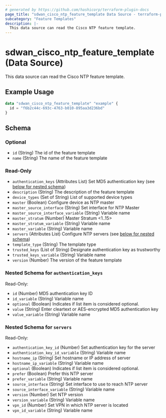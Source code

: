 ```yaml
---
# generated by https://github.com/hashicorp/terraform-plugin-docs
page_title: "sdwan_cisco_ntp_feature_template Data Source - terraform-provider-sdwan"
subcategory: "Feature Templates"
description: |-
  This data source can read the Cisco NTP feature template.
---
```


# sdwan_cisco_ntp_feature_template (Data Source)

This data source can read the Cisco NTP feature template.

## Example Usage

```terraform
data "sdwan_cisco_ntp_feature_template" "example" {
  id = "f6b2c44c-693c-4763-b010-895aa3d236bd"
}
```

<!-- schema generated by tfplugindocs -->
## Schema

### Optional

- `id` (String) The id of the feature template
- `name` (String) The name of the feature template

### Read-Only

- `authentication_keys` (Attributes List) Set MD5 authentication key (see [below for nested schema](#nestedatt--authentication_keys))
- `description` (String) The description of the feature template
- `device_types` (Set of String) List of supported device types
- `master` (Boolean) Configure device as NTP master
- `master_source_interface` (String) Set interface for NTP Master
- `master_source_interface_variable` (String) Variable name
- `master_stratum` (Number) Master Stratum <1..15>
- `master_stratum_variable` (String) Variable name
- `master_variable` (String) Variable name
- `servers` (Attributes List) Configure NTP servers (see [below for nested schema](#nestedatt--servers))
- `template_type` (String) The template type
- `trusted_keys` (List of String) Designate authentication key as trustworthy
- `trusted_keys_variable` (String) Variable name
- `version` (Number) The version of the feature template

<a id="nestedatt--authentication_keys"></a>
### Nested Schema for `authentication_keys`

Read-Only:

- `id` (Number) MD5 authentication key ID
- `id_variable` (String) Variable name
- `optional` (Boolean) Indicates if list item is considered optional.
- `value` (String) Enter cleartext or AES-encrypted MD5 authentication key
- `value_variable` (String) Variable name


<a id="nestedatt--servers"></a>
### Nested Schema for `servers`

Read-Only:

- `authentication_key_id` (Number) Set authentication key for the server
- `authentication_key_id_variable` (String) Variable name
- `hostname_ip` (String) Set hostname or IP address of server
- `hostname_ip_variable` (String) Variable name
- `optional` (Boolean) Indicates if list item is considered optional.
- `prefer` (Boolean) Prefer this NTP server
- `prefer_variable` (String) Variable name
- `source_interface` (String) Set interface to use to reach NTP server
- `source_interface_variable` (String) Variable name
- `version` (Number) Set NTP version
- `version_variable` (String) Variable name
- `vpn_id` (Number) Set VPN in which NTP server is located
- `vpn_id_variable` (String) Variable name
